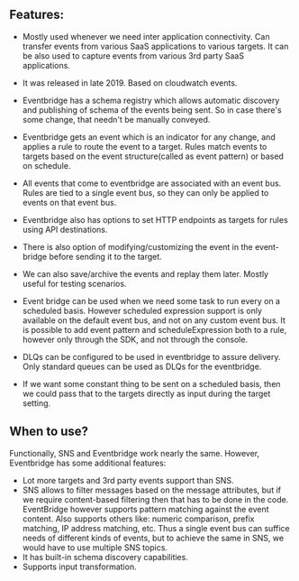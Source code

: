 ## Features:
- Mostly used whenever we need inter application connectivity. Can transfer events from various SaaS applications to various targets.
    It can be also used to capture events from various 3rd party SaaS applications. 

- It was released in late 2019. Based on cloudwatch events.

- Eventbridge has a schema registry which allows automatic discovery and publishing of schema of the events being sent. So in case there's
    some change, that needn't be manually conveyed.

- Eventbridge gets an event which is an indicator for any change, and applies a rule to route the event to a target.
    Rules match events to targets based on the event structure(called as event pattern) or based on schedule.

- All events that come to eventbridge are associated with an event bus. Rules are tied to a single event bus, so they can only be applied 
    to events on that event bus.

- Eventbridge also has options to set HTTP endpoints as targets for rules using API destinations.

- There is also option of modifying/customizing the event in the event-bridge before sending it to the target.

- We can also save/archive the events and replay them later. Mostly useful for testing scenarios.

- Event bridge can be used when we need some task to run every on a scheduled basis. However scheduled expression support is only available
    on the default event bus, and not on any custom event bus. It is possible to add event pattern and scheduleExpression both to a rule, however
    only through the SDK, and not through the console.

- DLQs can be configured to be used in eventbridge to assure delivery. Only standard queues can be used as DLQs for the eventbridge.

- If we want some constant thing to be sent on a scheduled basis, then we could pass that to the targets directly as input during the target setting. 


## When to use?

Functionally, SNS and Eventbridge work nearly the same. However, Eventbridge has some additional features:
- Lot more targets and 3rd party events support than SNS.
- SNS allows to filter messages based on the message attributes, but if we require content-based filtering then that has to be done in
    the code. EventBridge however supports pattern matching against the event content. Also supports others like: numeric comparison, prefix matching,
    IP address matching, etc. Thus a single event bus can suffice needs of different kinds of events, but to achieve the same in SNS, we would have to
    use multiple SNS topics.
- It has built-in schema discovery capabilities.
- Supports input transformation.